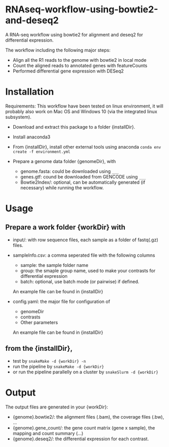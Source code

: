 # RNAseq-workflow-using-bowtie2-and-deseq2
A RNA-seq workflow using bowtie2 for alignment and deseq2 for differential expression.

The workflow including the following major steps:
* Align all the R1 reads to the genome with bowtie2 in local mode
* Count the aligned reads to annotated genes with featureCounts
* Performed differential gene expression with DESeq2

# Installation
Requirements: This workflow have been tested on linux environment, it will probably also work on Mac OS and Windows 10 (via the integrated linux subsystem).

* Download and extract this package to a folder {installDir}. 
* Install anaconda3
* From {installDir}, install other external tools using anaconda
```conda env create -f environment.yml```

* Prepare a genome data folder {genomeDir}, with
  * genome.fasta: could be downloaded using `___`
  * genes.gtf: cound be downloaded from GENCODE using `___`
  * Bowtie2Index/: optional, can be automatically generated (if necessary) while running the workflow.

# Usage
## Prepare a work folder {workDir} with
  * input/: with row sequence files, each sample as a folder of fastq(.gz) files.
  * sampleInfo.csv: a comma seperated file with the following columns
    * sample: the sample folder name
    * group: the smaple group name, used to make your contrasts for differential expression
    * batch: optional, use batch mode (or pairwise) if defined.
    
    An example file can be found in {installDir}
    
  * config.yaml: the major file for configuration of
    * genomeDir
    * contrasts
    * Other parameters
    
    An example file can be found in {installDir}
     
## from the {installDir},
  * test by `snakeMake -d {workDir} -n`
  * run the pipeline by `snakeMake -d {workDir}`
  * or run the pipeline parallelly on a cluster by `snakeSlurm -d {workDir}`

# Output
The output files are generated in your {workDir}:
* {genome}.bowtie2/: the alignment files (.bam), the coverage files (.bw), ...
* {genome}.gene_count/: the gene count matrix (gene x sample), the mapping and count summary (...)
* {genome}.deseq2/: the differential expression for each contrast.

  
